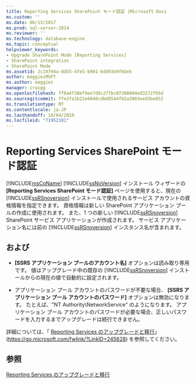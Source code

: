 ```yaml
---
title: Reporting Services SharePoint モード認証 |Microsoft Docs
ms.custom: ''
ms.date: 06/13/2017
ms.prod: sql-server-2014
ms.reviewer: ''
ms.technology: database-engine
ms.topic: conceptual
helpviewer_keywords:
- Upgrade SharePoint Mode [Reporting Services]
- SharePoint integration
- SharePoint Mode
ms.assetid: 2c19794a-dd55-4fe5-b901-6dd93e9f6beb
author: maggiesMSFT
ms.author: maggies
manager: craigg
ms.openlocfilehash: ff0a4f38bf9ee7d9c27fbc07308084ed3272f95d
ms.sourcegitcommit: ffe2fa1b22e6040cdbd8544fb5a3083eed3be852
ms.translationtype: MT
ms.contentlocale: ja-JP
ms.lasthandoff: 10/04/2019
ms.locfileid: "71952101"
---
```

# <a name="reporting-services-sharepoint-mode-authentication"></a>Reporting Services SharePoint モード認証
  [!INCLUDE[msCoName](../../includes/msconame-md.md)] [!INCLUDE[ssNoVersion](../../includes/ssnoversion-md.md)] インストール ウィザードの **[Reporting Services SharePoint モード認証]** ページを使用すると、現在の [!INCLUDE[ssRSnoversion](../../includes/ssrsnoversion-md.md)] インストールで使用されるサービス アカウントの資格情報を指定できます。 資格情報は新しい SharePoint アプリケーション プールの作成に使用されます。 また、1 つの新しい [!INCLUDE[ssRSnoversion](../../includes/ssrsnoversion-md.md)] SharePoint サービス アプリケーションが作成されます。 サービス アプリケーション名には前の [!INCLUDE[ssRSnoversion](../../includes/ssrsnoversion-md.md)] インスタンス名が含まれます。  
  
## <a name="options"></a>および  
  
-   **[SSRS アプリケーション プールのアカウント名]** オプションは読み取り専用です。 値はアップグレード中の既存の [!INCLUDE[ssRSnoversion](../../includes/ssrsnoversion-md.md)] インストールからの現在の値で自動的に設定されます。  
  
-   アプリケーション プール アカウントのパスワードが不要な場合、 **[SSRS アプリケーション プール アカウントのパスワード]** オプションは無効になります。 たとえば、"NT Authority\NetworkService" のようになります。 アプリケーション プール アカウントのパスワードが必要な場合、正しいパスワードを入力するまでアップグレードは続行できません。  
  
 詳細については、「 [Reporting Services のアップグレードと移行](https://go.microsoft.com/fwlink/?LinkID=245628)」 (https://go.microsoft.com/fwlink/?LinkID=245628) を参照してください。  
  
## <a name="see-also"></a>参照  
 [Reporting Services のアップグレードと移行](https://go.microsoft.com/fwlink/?LinkID=245628)  
  
  
